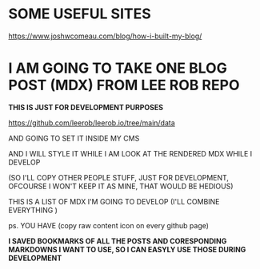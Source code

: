 # SOME USEFUL SITES

<https://www.joshwcomeau.com/blog/how-i-built-my-blog/>

# I AM GOING TO TAKE ONE BLOG POST (MDX) FROM LEE ROB REPO

**THIS IS JUST FOR DEVELOPMENT PURPOSES**

<https://github.com/leerob/leerob.io/tree/main/data>

AND GOING TO SET IT INSIDE MY CMS

AND I WILL STYLE IT WHILE I AM LOOK AT THE RENDERED MDX WHILE I DEVELOP

(SO I'LL COPY OTHER PEOPLE STUFF, JUST FOR DEVELOPMENT, OFCOURSE I WON'T KEEP IT AS MINE, THAT WOULD BE HEDIOUS)

THIS IS A LIST OF MDX I'M GOING TO DEVELOP (I'LL COMBINE EVERYTHING )

ps. YOU HAVE (copy raw content icon on every github page)

**I SAVED BOOKMARKS OF ALL THE POSTS AND CORESPONDING MARKDOWNS I WANT TO USE, SO I CAN EASYLY USE THOSE DURING DEVELOPMENT**